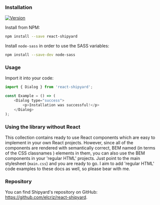 ### Installation

[![Version](https://img.shields.io/npm/v/react-shipyard.svg?style=flat-square)](https://www.npmjs.com/package/react-shipyard)

Install from NPM:

```bash
npm install --save react-shipyard
```

Install `node-sass` in order to use the SASS variables:

```bash
npm install --save-dev node-sass
```

### Usage

Import it into your code:

```javascript static
import { Dialog } from 'react-shipyard';

const Example = () => (
    <Dialog type="success">
        <p>Installation was successful!</p>
    </Dialog>
);
```

### Using the library without React

This collection contains ready to use React components which are easy to implement in your own React projects. However, since all of the components are rendered with semantically correct, BEM named (in terms of the CSS classnames ) elements in them, you can also use the BEM components in your 'regular HTML' projects. Just point to the main stylesheet (`main.css`) and you are ready to go. I aim to add 'regular HTML' code examples to these docs as well, so please bear with me.

### Repository

You can find Shipyard's repository on GitHub: https://github.com/elcriz/react-shipyard.
